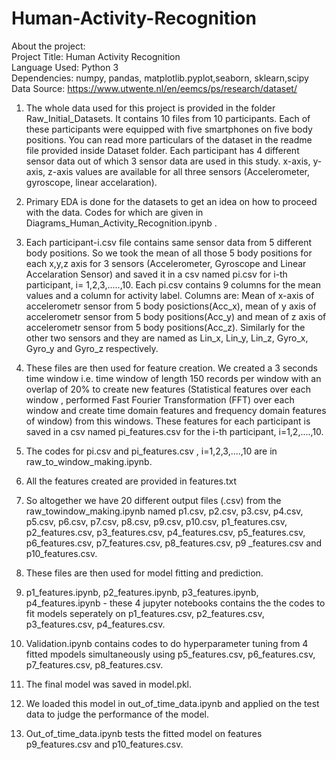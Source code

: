# Human-Activity-Recognition
About the project:<br>
Project  Title: Human Activity Recognition<br>
Language Used: Python 3<br>
Dependencies: numpy, pandas, matplotlib.pyplot,seaborn, sklearn,scipy<br>
Data Source: https://www.utwente.nl/en/eemcs/ps/research/dataset/<br>

1. The whole data used for this project is provided in the folder Raw_Initial_Datasets. It contains 10 files from 10 participants. Each of these participants were equipped with five smartphones on five body positions. You can read more particulars of the dataset in the readme file provided inside Dataset folder. Each participant has 4 different sensor data out of which 3 sensor data  are used in this study. x-axis, y-axis, z-axis  values are available for all three sensors (Accelerometer, gyroscope, linear accelaration).

2. Primary EDA is done for the datasets to get an idea on how to proceed with the data. Codes for which are given in Diagrams_Human_Activity_Recognition.ipynb .

3. Each participant-i.csv file contains same sensor data from 5 different body positions. So we took the mean of all those 5 body positions for each x,y,z axis for 3 sensors (Accelerometer, Gyroscope and Linear Accelaration Sensor) and saved it in a csv named pi.csv for i-th participant, i= 1,2,3,.....,10. Each pi.csv contains 9 columns for the mean values and a column for activity label. Columns are: Mean of x-axis of accelerometr sensor from 5 body posictions(Acc_x), mean of y axis of accelerometr sensor from 5 body positions(Acc_y) and mean of z axis of accelerometr sensor from 5 body positions(Acc_z). Similarly for the other two sensors and they are named as Lin_x, Lin_y, Lin_z, Gyro_x, Gyro_y and Gyro_z respectively. 

4. These files are then used for feature creation. We created a 3 seconds time window i.e. time window of length 150 records per window with an overlap of 20% to  create new features (Statistical features over each window , performed Fast Fourier Transformation (FFT) over each window and create time domain features and frequency domain features of window) from this windows. These features for each participant is saved in a csv named pi_features.csv for the i-th participant, i=1,2,....,10.

5. The codes for pi.csv and pi_features.csv , i=1,2,3,....,10 are in raw_to_window_making.ipynb.

6. All the features created are provided in features.txt

7. So altogether we have 20 different output files (.csv) from the raw_towindow_making.ipynb  named p1.csv, p2.csv, p3.csv, p4.csv, p5.csv, p6.csv, p7.csv, p8.csv, p9.csv, p10.csv, p1_features.csv, p2_features.csv, p3_features.csv, p4_features.csv, p5_features.csv, p6_features.csv, p7_features.csv, p8_features.csv, p9 _features.csv and p10_features.csv.

8. These files are then used for model fitting and prediction.

9. p1_features.ipynb, p2_features.ipynb, p3_features.ipynb, p4_features.ipynb - these 4 jupyter notebooks contains the the codes to fit models seperately on p1_features.csv, p2_features.csv, p3_features.csv, p4_features.csv.

10. Validation.ipynb contains codes to do hyperparameter tuning from 4 fitted mpodels simultaneously using p5_features.csv, p6_features.csv, p7_features.csv, p8_features.csv.

11. The final model was saved in model.pkl.

12. We loaded this model in out_of_time_data.ipynb and applied on the test data to judge the performance of the model.

13. Out_of_time_data.ipynb tests the fitted model on features p9_features.csv and p10_features.csv.
